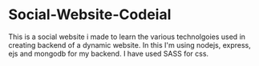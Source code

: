 # Social-Website-Codeial
This is a social website i made to learn the various technolgoies used in creating backend of a dynamic website.
In this I'm using nodejs, express, ejs and mongodb for my backend.
I have used SASS for css.
